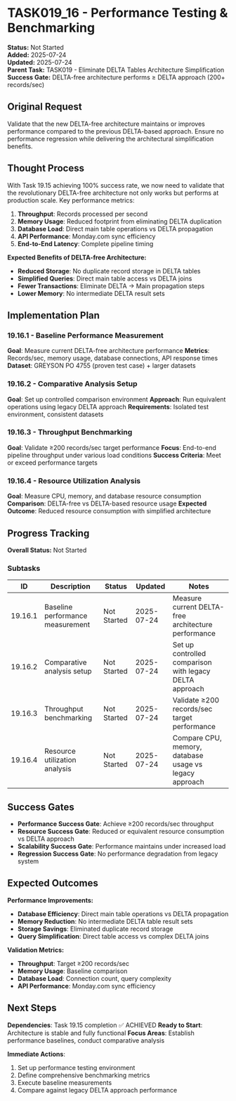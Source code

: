 # TASK019_16 - Performance Testing & Benchmarking

**Status:** Not Started  
**Added:** 2025-07-24  
**Updated:** 2025-07-24  
**Parent Task:** TASK019 - Eliminate DELTA Tables Architecture Simplification  
**Success Gate:** DELTA-free architecture performs ≥ DELTA approach (200+ records/sec)

## Original Request
Validate that the new DELTA-free architecture maintains or improves performance compared to the previous DELTA-based approach. Ensure no performance regression while delivering the architectural simplification benefits.

## Thought Process
With Task 19.15 achieving 100% success rate, we now need to validate that the revolutionary DELTA-free architecture not only works but performs at production scale. Key performance metrics:

1. **Throughput**: Records processed per second
2. **Memory Usage**: Reduced footprint from eliminating DELTA duplication
3. **Database Load**: Direct main table operations vs DELTA propagation
4. **API Performance**: Monday.com sync efficiency
5. **End-to-End Latency**: Complete pipeline timing

**Expected Benefits of DELTA-free Architecture:**
- **Reduced Storage**: No duplicate record storage in DELTA tables
- **Simplified Queries**: Direct main table access vs DELTA joins
- **Fewer Transactions**: Eliminate DELTA → Main propagation steps
- **Lower Memory**: No intermediate DELTA result sets

## Implementation Plan

### 19.16.1 - Baseline Performance Measurement
**Goal**: Measure current DELTA-free architecture performance
**Metrics**: Records/sec, memory usage, database connections, API response times
**Dataset**: GREYSON PO 4755 (proven test case) + larger datasets

### 19.16.2 - Comparative Analysis Setup
**Goal**: Set up controlled comparison environment
**Approach**: Run equivalent operations using legacy DELTA approach
**Requirements**: Isolated test environment, consistent datasets

### 19.16.3 - Throughput Benchmarking
**Goal**: Validate ≥200 records/sec target performance
**Focus**: End-to-end pipeline throughput under various load conditions
**Success Criteria**: Meet or exceed performance targets

### 19.16.4 - Resource Utilization Analysis
**Goal**: Measure CPU, memory, and database resource consumption
**Comparison**: DELTA-free vs DELTA-based resource usage
**Expected Outcome**: Reduced resource consumption with simplified architecture

## Progress Tracking

**Overall Status:** Not Started

### Subtasks
| ID | Description | Status | Updated | Notes |
|----|-------------|--------|---------|-------|
| 19.16.1 | Baseline performance measurement | Not Started | 2025-07-24 | Measure current DELTA-free architecture performance |
| 19.16.2 | Comparative analysis setup | Not Started | 2025-07-24 | Set up controlled comparison with legacy DELTA approach |
| 19.16.3 | Throughput benchmarking | Not Started | 2025-07-24 | Validate ≥200 records/sec target performance |
| 19.16.4 | Resource utilization analysis | Not Started | 2025-07-24 | Compare CPU, memory, database usage vs legacy approach |

## Success Gates

- **Performance Success Gate**: Achieve ≥200 records/sec throughput
- **Resource Success Gate**: Reduced or equivalent resource consumption vs DELTA approach
- **Scalability Success Gate**: Performance maintains under increased load
- **Regression Success Gate**: No performance degradation from legacy system

## Expected Outcomes

**Performance Improvements:**
- **Database Efficiency**: Direct main table operations vs DELTA propagation
- **Memory Reduction**: No intermediate DELTA table result sets
- **Storage Savings**: Eliminated duplicate record storage
- **Query Simplification**: Direct table access vs complex DELTA joins

**Validation Metrics:**
- **Throughput**: Target ≥200 records/sec
- **Memory Usage**: Baseline comparison
- **Database Load**: Connection count, query complexity
- **API Performance**: Monday.com sync efficiency

## Next Steps

**Dependencies**: Task 19.15 completion ✅ ACHIEVED
**Ready to Start**: Architecture is stable and fully functional
**Focus Areas**: Establish performance baselines, conduct comparative analysis

**Immediate Actions**:
1. Set up performance testing environment
2. Define comprehensive benchmarking metrics
3. Execute baseline measurements
4. Compare against legacy DELTA approach performance
